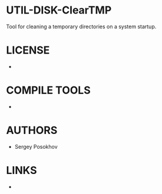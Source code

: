 UTIL-DISK-ClearTMP
==================

Tool for cleaning a temporary directories on a system startup.

LICENSE
===============
* 

COMPILE TOOLS
===============
* 

AUTHORS
===============
* Sergey Posokhov

LINKS
===============
* 
